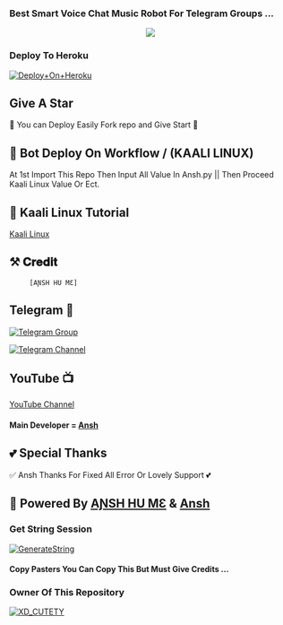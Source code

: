 ### Best Smart Voice Chat Music Robot For Telegram Groups ...


<p align="center"><a href="https://t.me/I_LOVE_YOU_MY_HEARTBEET"><img src="https://telegra.ph/file/72fc4ed0b02894736b3b7.jpg"></a></p>

### Deploy To Heroku

[![Deploy+On+Heroku](https://www.herokucdn.com/deploy/button.svg)](https://heroku.com/deploy?template=https://github.com/bhausetup/bhausetupbot)

## Give A Star
🌷 You can Deploy Easily Fork repo and Give Start 🌷

## 🥀 Bot Deploy On Workflow / (KAALI LINUX)
 At 1st Import This Repo Then Input All Value In Ansh.py || Then Proceed Kaali Linux Value Or Ect.

## 🥀 Kaali Linux Tutorial

[Kaali Linux](https://youtu.be/_nZT5lhcL8U)

## ⚒️ 𝐂𝐫𝐞𝐝𝐢𝐭 
         [AƝSH HU MƐ]

## Telegram 🏪

[![Telegram Group](https://img.shields.io/badge/Telegram-Group-brightgreen)](https://t.me/ISHQ00_I)

[![Telegram Channel](https://img.shields.io/badge/Telegram-Channel-brightgreen)](https://t.me/XD_CUTETY)

## YouTube 📺

[YouTube Channel](https://youtube.com/channel/UCUkj6FFzdsOO5acUXVOEECg)


#### Main Developer = [Ansh](https://t.me/I_LOVE_YOU_MY_HEARTBEET)

## 💕 Special Thanks

✅ Ansh  Thanks For Fixed All Error Or Lovely Support 💕


## 🥀 Powered By [AƝSH HU MƐ](https://t.me/I_LOVE_YOU_MY_HEARTBEET) & [Ansh](https://t.me/BHRAMAN_ANSH)


### Get String Session

[![GenerateString](https://img.shields.io/badge/repl.it-generateString-yellowgreen)](https://replit.com/@ANSH_MAKERBOT/StringSession)



#### Copy Pasters You Can Copy This But Must Give Credits ...

### Owner Of This Repository
[![XD_CUTETY](https://graph.org/file/4e9e2c6c98fbb0b1e5ee9.jpg)](https://t.me/I_LOVE_YOU_MY_HEARTBEET)
